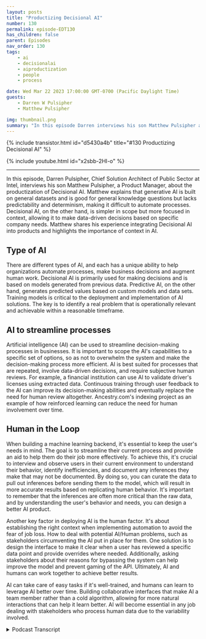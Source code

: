 ```yaml
---
layout: posts
title: "Productizing Decisional AI"
number: 130
permalink: episode-EDT130
has_children: false
parent: Episodes
nav_order: 130
tags:
    - ai
    - decisionalai
    - aiproductization
    - people
    - process

date: Wed Mar 22 2023 17:00:00 GMT-0700 (Pacific Daylight Time)
guests:
    - Darren W Pulsipher
    - Matthew Pulsipher

img: thumbnail.png
summary: "In this episode Darren interviews his son Matthew Pulsipher about productizing decisional AI. Matthew has recently modernized and product development pipeline to include decisional AI in his product development."
---
```


{% include transistor.html id="d5430a4b" title="#130 Productizing Decisional AI" %}

{% include youtube.html id="x2sbb-2HI-o" %}

---

<p>In this episode, Darren Pulsipher, Chief Solution Architect of Public Sector at Intel, interviews his son Matthew Pulsipher, a Product Manager, about the productization of Decisional AI. Matthew explains that generative AI is built on general datasets and is good for general knowledge questions but lacks predictability and determinism, making it difficult to automate processes. Decisional AI, on the other hand, is simpler in scope but more focused in context, allowing it to make data-driven decisions based on specific company needs. Matthew shares his experience integrating Decisional AI into products and highlights the importance of context in AI.</p>
<p></p><h2> Type of AI</h2>
<p>
</p>
<p>There are different types of AI, and each has a unique ability to help organizations automate processes, make business decisions and augment human work. Decisional AI is primarily used for making decisions and is based on models generated from previous data. Predictive AI, on the other hand, generates predicted values based on custom models and data sets. Training models is critical to the deployment and implementation of AI solutions. The key is to identify a real problem that is operationally relevant and achievable within a reasonable timeframe.</p>
<p></p><h2> AI to streamline processes</h2>
<p>
</p>
<p>Artificial intelligence (AI) can be used to streamline decision-making processes in businesses. It is important to scope the AI's capabilities to a specific set of options, so as not to overwhelm the system and make the decision-making process more efficient. AI is best suited for processes that are repeated, involve data-driven decisions, and require subjective human reviews. For example, a financial institution can use AI to validate driver's licenses using extracted data. Continuous training through user feedback to the AI can improve its decision-making abilities and eventually replace the need for human review altogether. Ancestry.com's indexing project as an example of how reinforced learning can reduce the need for human involvement over time.</p>
<p></p><h2> Human in the Loop</h2>
<p>
</p>
<p>When building a machine learning backend, it's essential to keep the user's needs in mind. The goal is to streamline their current process and provide an aid to help them do their job more effectively. To achieve this, it's crucial to interview and observe users in their current environment to understand their behavior, identify inefficiencies, and document any inferences they make that may not be documented. By doing so, you can curate the data to pull out inferences before sending them to the model, which will result in more accurate results based on replicating human behavior. It's important to remember that the inferences are often more critical than the raw data, and by understanding the user's behavior and needs, you can design a better AI product.</p>
<p>Another key factor in deploying AI is the human factor. It's about establishing the right context when implementing automation to avoid the fear of job loss. How to deal with potential AI/Human problems, such as stakeholders circumventing the AI put in place for them. One solution is to design the interface to make it clear when a user has reviewed a specific data point and provide overrides where needed. Additionally, asking stakeholders about their reasons for bypassing the system can help improve the model and prevent gaming of the API. Ultimately, AI and humans can work together to achieve better results.</p>
<p>AI can take care of easy tasks if it's well-trained, and humans can learn to leverage AI better over time. Building collaborative interfaces that make AI a team member rather than a cold algorithm, allowing for more natural interactions that can help it learn better. AI will become essential in any job dealing with stakeholders who process human data due to the variability involved. </p>
<p>

<details>
<summary> Podcast Transcript </summary>

<p>﻿1</p>
<p>Hello, this is Darren</p>
<p>Pulsipher, chief solution,architect of public sector at Intel.</p>
<p>And welcome to Embracing</p>
<p>Digital Transformation,where we investigate effective change,leveraging people processand technology.</p>
<p>On today's episode Productizing Decisional AIwith special guest Matthew Pulsipher.</p>
<p>Matthew, welcome to the show.</p>
<p>Hey, Darren</p>
<p>It's weird You can't call me Darren.</p>
<p>I'm your dad.</p>
<p>Fair enough. Yeah.</p>
<p>No, no.</p>
<p>This the first time I've interviewedone of my kids on the show.</p>
<p>And it's apropos right nowbecause of what's going on inartificial intelligence.</p>
<p>So, Matthew,give us a little bit of your background,where you're coming fromand why we have you on the show today.</p>
<p>So I'm a product managerand I've worked withseveral companiesjust modernizing their product line.</p>
<p>And in my most recent role,one of the things I've worked onvery particularlywas integrating Decisional A.I.into the product.</p>
<p>And I found that was a veryintriguing, interesting experience,and it showed where a lot of the promisesand a lot of the exact tacticsthat you have to have when doing so.</p>
<p>You know, it's really interestingbecause not a lot of companieshave actually productizedany kind of eithertheir internal stuffor a chat bot here or something like this.</p>
<p>So this is a new field, right?</p>
<p>Oh, absolutely.</p>
<p>And the thing is that it's very commonthat everyone just kind of assumes A.I.is chat CBTor just other generative AI systems.</p>
<p>Right?</p>
<p>And in business, there's definitely a fitfor those systems and they become moreand more sophisticated every day.</p>
<p>But what matters the most in</p>
<p>AI is context.</p>
<p>And the issue with generative</p>
<p>AI is, is that you have limitedcontext of requestbecause you were limited to the prompt.</p>
<p>Everything beyond that contentor that promptis coming from its general dataset.</p>
<p>Okay.</p>
<p>But before we get into that, whatlet's let's simplify this a little bitbecause there's lots of different</p>
<p>AI techniques out thereand you kind of talk to me a little bitabout three different types of A.I.,</p>
<p>So let's let's kind of let's set thatground first.</p>
<p>What are the the main three types of of</p>
<p>AI that we see out there today?</p>
<p>Sure.</p>
<p>Well, you've got generative, which iswhere most of the hype is right now,and that's what Chat GPT is and othertexture writers image generators.</p>
<p>These generate text or imagesor contentand they're built on general datasets.</p>
<p>So it's just kind of takinga slice of whateverit was trainedon, which is just about everything.</p>
<p>For each query that you're sending to it,you need to give it the contextper query,and that can be kind of limited,which makes it good for general knowledgequestionsand difficult, complex individual tasks.</p>
<p>But it doesn't make it very goodfor making focuseddecisions based on your company.</p>
<p>Okay, so generative</p>
<p>AI generalized right IT general knowledgetrained on lots and lots of datafrom lots of different spaceswhen you ask it questions it.</p>
<p>It's like talking to someonethat reads encyclopedias.</p>
<p>Right.</p>
<p>And it can be a little bitunpredictable, too, right?</p>
<p>Because you don't alwaysget a standard response back.</p>
<p>Oh, well, how so?</p>
<p>Well, there's never a 100% chanceyou can ask it very specific questionsand offer a format.</p>
<p>And there's a very good chanceit will come back in that format.</p>
<p>But you never have 100% guaranteebecause there's alwaysa little bit of randomness to it.</p>
<p>Otherwise it would always produce the sameanswers for every single question.</p>
<p>So that's why if I ask it the same thingtwice, I don't get the same response.</p>
<p>I get a little bit different responseeach time.</p>
<p>Right. Okay.</p>
<p>All right.</p>
<p>So there's no absolute nesswith generative AI.</p>
<p>Very good AI, very good tool.</p>
<p>I play around with chat GPT all the time.</p>
<p>I use it for my podcastto find out information.</p>
<p>It's good at summarizing informationfor me and pulling in different formatsthat I need, but that lack of predictable,deterministicresponse makes it very hardto automate processes using it.</p>
<p>Okay, is this where the next step is?</p>
<p>Which is decision way AI or. Yeah.</p>
<p>Okay, so explain decisional AI then.</p>
<p>So the difference between generativeand decisional, a generative</p>
<p>AI is based on general knowledgeand it generates text or contentbased on that general knowledge.</p>
<p>With Decisional A.I., it is a lot simplerin its scope, but it's a lot morefocused in its context.</p>
<p>So Decisional, the AI chooses the bestoption given a set of data based on modelsgenerated from your previous dataand trained using your own company's data.</p>
<p>So this is this helps me focusand target decisionsbased off of previous decisions</p>
<p>I have made in my in my companyor in my industry.</p>
<p>Right?</p>
<p>If I'm sharing models in industry models,then that would be the case.</p>
<p>And you can take those modelsand train them according to your employeesor departments behavior.</p>
<p>Okay.</p>
<p>And Decisional, I used primarilyfor making decisions.</p>
<p>Decision only makes decisions. Right?</p>
<p>And those decisions could be usedfor balletic,validationand verification of uploads from a user.</p>
<p>It could be used to presentthe best product to a customerbased on their activities, on your siteand other information you know about them.</p>
<p>And it's based on a lot of contextfrom your company's data.</p>
<p>So it's the opposite of Jeremy Vinethat Jeremy knows a lotabout everythingand it's never really deterministic,but Decisional</p>
<p>AI knows a lot about your specific caseand it will return deterministic results.</p>
<p>Okay.</p>
<p>And I want that determinismwhen I'm dealing with business processand things like that.</p>
<p>So I would use decision when I do decidewhether a product is good,good enough to ship,or whether a customer that I have is worthextending a line of credit to or a vendoris giving me the best price in timeso I can use decision making for businessprocess and business process automation.</p>
<p>That's what I'm hearing is that right?</p>
<p>Correct.</p>
<p>It's very good for automation becauseit picks between options A, B, C, or D,</p>
<p>Okay.</p>
<p>All right.</p>
<p>All right.</p>
<p>So the last one hereand where we want to get to, right?</p>
<p>Eventually predictive.</p>
<p>I want it to tell mewhere the stock market's going,why SBB Bank actually failed.</p>
<p>And I would have gotten my money outbefore it failed.</p>
<p>This is predictive AI Right.</p>
<p>This is where I really wantto get to, right?</p>
<p>So predictableis almost a cross point between the two,but it's a lot more similar to Decisional.</p>
<p>So it's based on the custommodels and datasets that you have,but it generates a predicted valuebased on those other numbersand data points that you have.</p>
<p>And that predictive valueis based on the previous performanceof thatyou've worked in decision.</p>
<p>We are not predictive by decision AI.</p>
<p>So I don't, I just go grab this modeland it solves all my problemsfor decision making.</p>
<p>I mean, you can do it, all right?</p>
<p>So I just grab it, right?</p>
<p>I just</p>
<p>I just go to Walmart, buy my decision.</p>
<p>Okay?</p>
<p>I for industrial for my manufacturingby my decision,</p>
<p>I plug it in and I'm ready to go.</p>
<p>Is that how it works?</p>
<p>I mean, if you're dealing with a modelthat is working with cost softwareand it's using establishedpre-trained things, it can be that simple.</p>
<p>But in practice, yeah, I mean,actually there are marketplaces of modelsthat you can importthat take standardized datathat are pre-trainedto like a certain standard, right?</p>
<p>So you can start using those immediatelyand then train it further using your usersdata. Okay.</p>
<p>So I don't have to start from scratch.</p>
<p>Not all.</p>
<p>And, and it's not like I'm going and justbuying something that plugs in directly.</p>
<p>There's a little bit of work involved.</p>
<p>There's some integration work.</p>
<p>There are some SAS vendors out therethat offer Decisional is kind of a serviceand you can set up your containerand make those API callsand you're just feeding your data into itand getting those decisions backthen, sending corrections if needed.</p>
<p>And what kind of get intoif you were to start from scratch,what that would look like.</p>
<p>All right, so let's start.</p>
<p>How do I get started?</p>
<p>How do I decide whether I can use decision</p>
<p>AI or not?</p>
<p>Walk me down the process.</p>
<p>Sure.</p>
<p>Well, the first thing that you need to dois identify the problem that youwant to solveand once you've done that,you can determine whether it's a good fitfor A.I., it's a good fit for A.I.if it's not too large.</p>
<p>Otherwise, you're going to spend monthsand months trying to accommodatea very complex set of datawith not necessarily accurate model.</p>
<p>You want to pare it down to the pointwhere it is something that's achievablewithin about six months.</p>
<p>If you want to be successful right now.</p>
<p>And part of that, too, is pickingsomething that's operationally relevant.</p>
<p>If you're deciding to solve a problemthat doesn't really matterto your operations or your business users,you're doing it to say that you're using</p>
<p>AI and that's all you're going to achieve.</p>
<p>You need to solve a real problemthat helps the business.</p>
<p>So you need to scope your probleminstead of saying,</p>
<p>I want it to do a whole bunch of things,scope it to I want it to helpmake decisions on this specific thing.</p>
<p>Is that what I'm hearing?</p>
<p>Right?</p>
<p>You want to find somethingthat is has reasonable boundsso that you can limit your optionsbecause you're trying to have a decisional</p>
<p>I for a limited set of options, Right.</p>
<p>Let's say five options at mostit could be more, could be less.</p>
<p>But you don't want to make it toodifficult on yourself because that needsto be an answer to the query,whatever that decisional option is.</p>
<p>And we'll get into that in a minute.</p>
<p>We talk about influencersand decision options.</p>
<p>Another thing that makes problemsa good fit for A isif it's a repeated process,is this something that your business usersare doing every day?</p>
<p>Is it busywork?</p>
<p>Well, I mean, so. Whoa.</p>
<p>But decisions have to be made here.</p>
<p>So this is not just like an RPA,a robotic process automation, where</p>
<p>I'm just, oh, they, they go and do this,then they do this, then they do this.</p>
<p>There'sdecisions involved in this automationas well, right?</p>
<p>It's notit's well, there are a lotthere are a lot of thingsthat happen in businessesthat are repeated processesbut still require subjective human review.</p>
<p>Gotcha.</p>
<p>And the example I want to usethe other thing is that's data driven,but we can kind of talk about this exampleand how it applies all these things.</p>
<p>Let's talk about a financial institutionthat needs to validate driver'slicenses using extracted data.</p>
<p>So I have a driver's licenseand I can run it through OCRand I can take those data points from it.</p>
<p>Right?</p>
<p>I need to determinewhether these data pointsare logically consistent and each statehas slightly different rules.</p>
<p>And what I want is, is this good?</p>
<p>Is this definitely bad,or does it probably need human review?</p>
<p>This way I can speed up and clearout the human queue of workand still have aamount of risk management involved.</p>
<p>All right.</p>
<p>So this this helps with making decisions,which means I can take the humanout of out of the loop where humanslooking at a driver's license saying, yes,that looks good against this pictureof a California driver's licensecompared to a Georgia driver's license.</p>
<p>I know what they're supposed to look like.</p>
<p>I can check it.</p>
<p>That can happen automatically.</p>
<p>But then you can have onethat says it needs to be thrown outand then another onethat says it needs human review.</p>
<p>Do you eventually see canthe decisional models get betterso I can throw out the human review?</p>
<p>Absolutely.</p>
<p>And that's the intent ofif you've built the product correctly,what you've built is an interfacethat streamlines the manual processthat they're already doing,because a lot of timespeople will establishmanual processes for these thingsthat there's no system to do it for them.</p>
<p>They could be doing it in Excel sheet,they could befollowing their own rules on it.</p>
<p>So what you want to dois figure out what those rules are,and then you want to come upwith data points around those rulesand then use those data pointsto train the A.I..</p>
<p>Then you feed it back into an interfacethat lets them do the work.</p>
<p>And as they're doing the work,you can do a couple of things.</p>
<p>You can give them a predeterminationthat upon human review you can validateyes or no on.</p>
<p>So you're kind of pre filling stufffor them, which helps productivity.</p>
<p>Or you can skip the queue entirelybecause you're confident that it's good,which speeds up the user experienceand increases productivityor you canjust say needs review.</p>
<p>The A.I.doesn't knowthere is enough confidence scoreand then when the human reviews it,they will submit their response.</p>
<p>And that response goes back to the modeland trains the model continuously.</p>
<p>So you know what this reminds me of?</p>
<p>It reminds me of workthat ancestry.com com was doingwith indexing handwrittendocuments from the 16 1700scensus documents and birthcertificateand birth records and counties.</p>
<p>They had legions of people that wouldgo on and say, I think this is what it is.</p>
<p>And I noticed over the yearsbecause we did indexing, it wasit was kind of fun, right,to look at these old documents.</p>
<p>And I noticed something really coolas the years went on and doing it,the decision, it would say,we think it's this is that yes or no?</p>
<p>And I go, Yes, guess what? Indexing.</p>
<p>You don't need asmany people anymore because the</p>
<p>AI has gotten really smart, right?</p>
<p>So this reinforced learning is part ofit needs to be part of your productoffering that you're working inin your offering, it sounds like.</p>
<p>Yeah.</p>
<p>And to make the most effective productthat uses this kind of machinelearning back end,you're going to build something thateven if you didn't have the machinelearning back end builtin, would still speed up the processthat your users are currentlygoing through by streamlining itand keeping them focused on what matters.</p>
<p>Oh, I like what you said thereabout keeping them focused on what mattersbecauseyou don't want the</p>
<p>AI to get in the way right?</p>
<p>Right.</p>
<p>So it's supposed to just be like an aidto help them do their job more effectivelyand in better, you'd want to interviewand get a betterunderstanding of what the users are doingnow in their current process.</p>
<p>Okay. Andthe best thing to do is just sitand watch them after you've readthe documentation that drives the process.</p>
<p>Sometimes they've documentation,sometimes they don't,but sit and watch themand take notes of what they're doing.</p>
<p>Are there things they're looking at?</p>
<p>So going back to the driver's license,are they looking at the issue datesin relation to the expiration date?</p>
<p>Are they looking at certain otherindicators of the driver's license?</p>
<p>Maybe if it's Georgiaand it has a gold border, it's invalidor something along those lines.</p>
<p>You just need to figure outwhich inferencesthey're getting from the dataon the driver's license.</p>
<p>And this is very important.</p>
<p>And we'll talk a little bit about howthe inferencesare more important than the raw data.</p>
<p>And if you can write codeto pull those out beforesending them to the model,you're going to get much more accurateresults based on tryingto replicate the human behavior.</p>
<p>So if you can identify areaswhere you want to do the inference.</p>
<p>So it's that interviewwhen when you talkedabout the interview, it reminded meof my first job out of college.</p>
<p>I don't know if I've ever told youthe story.</p>
<p>Oh, no.</p>
<p>So I my first company I worked withwas ASG Technologies Medical Imaging.</p>
<p>My job was to help come upwith the user interface for a radio,a digital radiography station.</p>
<p>Now, this wasvery, very cool stuff.</p>
<p>Sorry, this was very, very cool stuffbecause backthen people put films on light boards,so the first thing they hadme do was go and watchradiologists in these light boardreading rooms for three days.</p>
<p>And I just took notes on what they did,how they workedand it was fascinating because I learnedfrom the waythat they interacted with the film,what we could do inin our product to make itso it was used to how they workedand and I saw the inefficienciesin what they did and the tricksthey used to get around things.</p>
<p>Sounds like we want to use the sametechnique when we're developing A.I.internal products and also external,it sounds like, right?</p>
<p>Because usually I assumethat when you did this, you had some kindof a guide that they were trained on thatyou also read before? No.</p>
<p>Okay.</p>
<p>No, I sat there with seasoned whiteguys that were reading film for 20years, and I sat there withnew doctors.</p>
<p>Right. That have beenthat were still residents.</p>
<p>They were six months into this.</p>
<p>So it was fascinatingwatching what they did and how differentbetween the two, right?</p>
<p>Yeah, absolutely. Absolutely.</p>
<p>Because that's one of the things you'llfind is seasonedpros will come up with shortcuts.</p>
<p>And the shortcuts are oftentimesinferencesthat may not be documented orthey may not have been trained in school,but these guys have seen enough recordsthat they know thatif this is the case on a record,then we can skip this other stuffbecause we know that this is a problem.</p>
<p>As an example. So how do youhow do you do?</p>
<p>I mean, you literally just sit thereand watch people take a recorded session,have them talk through whatthey're doing and why,or you could do a silentinterview.</p>
<p>It really just dependson which stakeholder you're working with.</p>
<p>And if they're nervous,have them talk through it.</p>
<p>Otherwise they won't feel like you'rejust watching themand judging their performance.</p>
<p>Yeah, yeah, that's just me.</p>
<p>I think that's if you're just tryingto understand what they do and why.</p>
<p>I think that's why they put someoneso junior.</p>
<p>I mean, fresh out of college,sitting in a dark room, they were like,</p>
<p>Oh, he's just a piano over there.</p>
<p>He's not.</p>
<p>You're not about it'sthis is a performance review.</p>
<p>It's not understand what you're doing.</p>
<p>Yeah.</p>
<p>Because that's going to bea fear of a lot of people.</p>
<p>Have you had to dealwith any fear of people saying, well, if,if they're coming in here to helpautomate the process with an ally,is that replacing my job?</p>
<p>I mean, do people feel that way?</p>
<p>I think to a degree they do, but it's allabout establishing the right contextbecause they're really trying to dois help themwork on their workmore effectively and faster.</p>
<p>Right.</p>
<p>So another thing I've seen isif you aren't the kind of personthat interacts with the stakeholders thebest, have the UI designer do the studythinkthey have a lot of experience in the area?</p>
<p>So getting a good UI designer.</p>
<p>So this is what I'm hearing,a UI designer or productmanager, that'sthat's good at it, taking copious notes.</p>
<p>And so you have these stakeholdersthat you're working with.</p>
<p>Have you run into any problems where,where people are circumventing the APIthat you put into place?</p>
<p>Oh, absolutely.</p>
<p>Yeah. So how do you deal with that?</p>
<p>Well, to a degree, you do have to be ableto trust the stakeholderand you need to have overrideswhere neededbecause ultimately that departmentcan make their own decisions and the airis meant to help them,not interfere with them.</p>
<p>But the other thing that I've found that'shelpful isif they're trying to, let's saythat they want to mark something.</p>
<p>No, but we don't want to train the</p>
<p>AI to reject those in the futurebecause it was a weird exception.</p>
<p>It doesn't really fitin the standard rules.</p>
<p>I asked themthe reason they're marking it.</p>
<p>No, in your interfaceand then under behind the scenes,choose not to train the AI with it.</p>
<p>Oh, interestinginterest. So.</p>
<p>So when they mark something.</p>
<p>No. I ask them why?</p>
<p>Because it could bethat the rules are wrong, right?</p>
<p>Or it could be.</p>
<p>This is an exceptionthat only happens once every million.</p>
<p>Or there's some circumstancewhere it's not.</p>
<p>They need to, let's say it's driver'slicensevalidation and independent of the imagethat was sent in,we found out this driver'slicense is bogus.</p>
<p>They still need a way to do their work.</p>
<p>But if you don't give them a wayto do their workthat fits in the confines of the system,they will find ways to justmake it happen.</p>
<p>And you don't want thatto harm the models.</p>
<p>So if you were to ask them, well,why are you doing this?</p>
<p>You don't even need to factorthat into the model.</p>
<p>And you could include thatas a data point,but you could also just use as a datapoint as to whether you send it or not.</p>
<p>Interesting.</p>
<p>And I actually I actually like thatsometimes we don't we don't think aboutthose sorts of things.</p>
<p>What about stakeholdersgaming the, the API?</p>
<p>Um, unfortunately I do think that there isa little bit of that going onor it can happen.</p>
<p>Definitely.</p>
<p>What you can do to prevent that isyou want to design the interfaceto make it very clearwhen it's a user that revieweda specific data point orand either review the specific data pointand make it clear to themit's just it's there to help you.</p>
<p>It's there to protect it.</p>
<p>And if it's not deadon, you can correct it.</p>
<p>Now, gaming it.</p>
<p>You just have to make surethat your model is aligned with whatthe user is doingout of it.</p>
<p>No. No. Okay.</p>
<p>No, that makes sense.</p>
<p>I, I just thought because APIsare susceptible to to human interaction.</p>
<p>Right.</p>
<p>Right.</p>
<p>You could get a group of peopleto help deaths right.</p>
<p>That are or piracyflagging stuff so they say no.</p>
<p>So they say noall the time which they can skip over.</p>
<p>So somehow you've got to be ableto capture those sorts of thingsin the back end.</p>
<p>It sounds like.</p>
<p>And allies just look at the reasonsand try and think of them ahead of timeand make sure your interface accommodatesfor that and also allows them to feelheard if they need to bypassthat.</p>
<p>Again, go back to the reason dropdown.</p>
<p>If there's a reason dropdown there,we are accommodatingthe fact that we know that they're goingto need to bypass this sometimes,especially if I wasn't confident.</p>
<p>Right, Because it</p>
<p>Yeah, I wasn't confident.</p>
<p>It's an edge caseand eventually what ends up happeningis, is the model gets better.</p>
<p>Your team is really only going to workon edge cases and stuff.</p>
<p>That is not as clear.</p>
<p>So their work will get harder,but they'll be doing less of it,which is exactly where humans are useful.</p>
<p>Well, yeah.</p>
<p>You sound like my interview with chat</p>
<p>CBT humans will be useful for.</p>
<p>I'm just giving you a hard timethat. Yeah.</p>
<p>So it's it's interestingbecause the way I kind of see this goingthen is the AI'swill take care of all the easy stuffultimately if you're if you've got a welltrained model.</p>
<p>Yes. Gotcha.</p>
<p>And I also thinkthat humans are trained as wellhow to leverage the AI betteras as they continually go through it.</p>
<p>They're going to learnhow the AI is going to be predictiveand they're going to know the areasto only focus on those areasmoving forward.</p>
<p>It's in our it's in our nature toto learn.</p>
<p>So it's an interesting combination wherewe're learning together, the AI and thestakeholderare learning how to do this together.</p>
<p>That's that's actually fascinating.</p>
<p>And you want to build an interfacethat, you know, the AI is a team mate.</p>
<p>It's helping youand it needs to be collaborative.</p>
<p>The kinds of thingsthat you would put intoa collaborative interface where multiplepeople need to work on a single fileare the things that you would wantto integrate into an AI interface as well,because it appears another teammember to the user.</p>
<p>Oh, that's interesting.</p>
<p>I never thought of it that way.</p>
<p>I always thought of it as this coldheartedcomputer algorithm,but I like what you're saying there.</p>
<p>If I include it into the team, it'spart of my team,then I can interact with itmore naturallyand it can learn better from thatnatural interaction just in termsof how it appears in the tool.</p>
<p>Of courseyou can't have chat.</p>
<p>GPT participate in Slack channels oranything along those lines, but not yet.</p>
<p>Just give it some time.</p>
<p>Oh, so if you could stackdecisional generative,</p>
<p>I mean you could just tolerate APIs. So.</p>
<p>So where do you see this movingforward, Matthew?</p>
<p>I mean,do you see this as a blossoming industryfor product managers that got to learnhow to add a leverage into their products?</p>
<p>Or is this a special niche?</p>
<p>AI What what do you see?</p>
<p>I think it's going to become essentialfor any kind of jobwhere you're dealing with stakeholdersthat do human dataprocessing of any kind.</p>
<p>And why just human data processingjust because it's so much variability?</p>
<p>Well, if right now we've already kind ofhad the digital revolutionto a degree, right?</p>
<p>Yeah, Yeah.</p>
<p>If you already have it in dataand you can do hard line logicto solve the problem,you've probably alreadysolved it or should solve itusing just hard line logic.</p>
<p>But where decisional is arethe most usefulare cases where you need to have it.</p>
<p>Normally right nowa human review something manuallybecause it doesn't quite add up.</p>
<p>Gotcha.</p>
<p>Okay.</p>
<p>So that's that'sthat's the the key point there.</p>
<p>All right, great.</p>
<p>Matthew,any any last words for my audience today?</p>
<p>Well, I reallyappreciate you having me on the show.</p>
<p>And I am looking for my next opportunityto transform a business using A.I.. So.</p>
<p>All right. So there you go. There's this.</p>
<p>There's his pitch.</p>
<p>Go hire this kid, please.</p>
<p>I don't want him moving backin with me, butthank you for listeningto Embracing Digital Transformation today.</p>
<p>If you enjoyed our podcast,give it five stars on your favoritepodcasting site or YouTube channel,you can find out more informationabout embracing digital transformationand embracingdigital.org</p>
<p>Until nexttime, go out and do something wonderful.</p>

</details>
